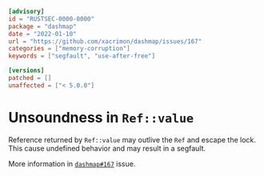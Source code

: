 ```toml
[advisory]
id = "RUSTSEC-0000-0000"
package = "dashmap"
date = "2022-01-10"
url = "https://github.com/xacrimon/dashmap/issues/167"
categories = ["memory-corruption"]
keywords = ["segfault", "use-after-free"]

[versions]
patched = []
unaffected = ["< 5.0.0"]
```

# Unsoundness in `Ref::value`

Reference returned by `Ref::value` may outlive the `Ref` and escape the lock. This cause undefined behavior and may result in a segfault.

More information in [`dashmap#167`](https://github.com/xacrimon/dashmap/issues/167) issue.
